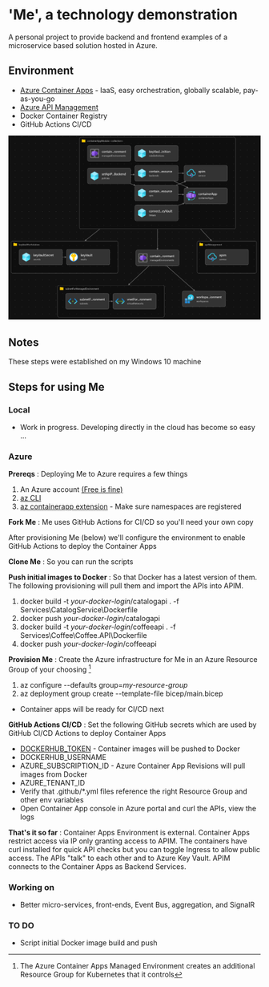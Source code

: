 # 'Me', a technology demonstration

A personal project to provide backend and frontend examples of a microservice based solution hosted in Azure.

## Environment
- [Azure Container Apps](https://learn.microsoft.com/en-us/azure/container-apps/) - IaaS, easy orchestration, globally scalable, pay-as-you-go
- [Azure API Management](https://azure.microsoft.com/en-us/products/api-management/)
- Docker Container Registry
- GitHub Actions CI/CD

![Me architecture](images/Me%20Architecture.png)

## Notes
These steps were established on my Windows 10 machine

## Steps for using Me
### Local
- Work in progress. Developing directly in the cloud has become so easy ...

### Azure
**Prereqs**
: Deploying Me to Azure requires a few things
1. An Azure account [(Free is fine)][def]
2. [az CLI](https://learn.microsoft.com/en-us/cli/azure/install-azure-cli)
3. [az containerapp extension](https://learn.microsoft.com/en-us/azure/container-apps/containerapp-up) - Make sure namespaces are registered

**Fork Me**
: Me uses GitHub Actions for CI/CD so you'll need your own copy

After provisioning Me (below) we'll configure the environment to enable GitHub Actions to deploy the Container Apps

**Clone Me**
: So you can run the scripts

**Push initial images to Docker**
: So that Docker has a latest version of them. The following provisioning will pull them and import the APIs into APIM.
1. docker build -t *your-docker-login*/catalogapi . -f Services\CatalogService\Dockerfile
2. docker push *your-docker-login*/catalogapi
3. docker build -t *your-docker-login*/coffeeapi . -f Services\Coffee\Coffee.API\Dockerfile
4. docker push *your-docker-login*/coffeeapi

**Provision Me**
: Create the Azure infrastructure for Me in an Azure Resource Group of your choosing [^1]
1. az configure --defaults group=*my-resource-group*
2. az deployment group create --template-file bicep/main.bicep
- Container apps will be ready for CI/CD next

**GitHub Actions CI/CD**
: Set the following GitHub secrets which are used by GitHub CI/CD Actions to deploy Container Apps
- [DOCKERHUB_TOKEN](https://docs.docker.com/docker-hub/access-tokens/) - Container images will be pushed to Docker
- DOCKERHUB_USERNAME
- AZURE_SUBSCRIPTION_ID - Azure Container App Revisions will pull images from Docker
- AZURE_TENANT_ID
- Verify that .github/*.yml files reference the right Resource Group and other env variables
- Open Container App console in Azure portal and curl the APIs, view the logs

**That's it so far**
: Container Apps Environment is external. Container Apps restrict access via IP only granting access to APIM. The containers have curl installed for quick API checks but you can toggle Ingress to allow public access. The APIs "talk" to each other and to Azure Key Vault. APIM connects to the Container Apps as Backend Services.

### Working on 
- Better micro-services, front-ends, Event Bus, aggregation, and SignalR

### TO DO
- Script initial Docker image build and push

[^1]: The Azure Container Apps Managed Environment creates an additional Resource Group for Kubernetes that it controls

[def]: https://azure.microsoft.com/en-us/free/search/?ef_id=_k_4fffd49be29e1baacc4bb019e2ee66a6_k_&OCID=AIDcmm5edswduu_SEM__k_4fffd49be29e1baacc4bb019e2ee66a6_k_&msclkid=4fffd49be29e1baacc4bb019e2ee66a6